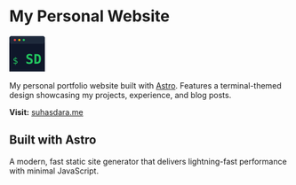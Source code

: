 # My Personal Website

![Website Icon](public/favicon.svg)

My personal portfolio website built with [Astro](https://astro.build/). Features a terminal-themed design showcasing my projects, experience, and blog posts.

**Visit:** [suhasdara.me](https://suhasdara.me)

## Built with Astro

A modern, fast static site generator that delivers lightning-fast performance with minimal JavaScript.
